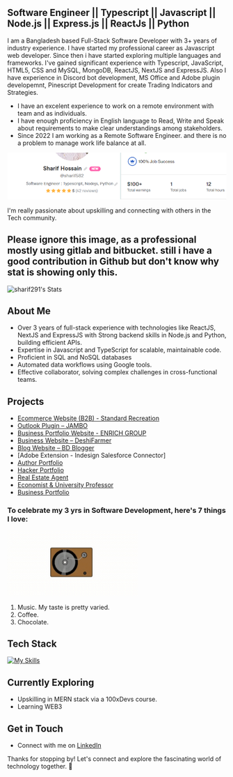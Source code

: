 
## Software Engineer || Typescript || Javascript || Node.js || Express.js || ReactJs || Python

I am a Bangladesh based Full-Stack Software Developer with 3+ years of industry experience. I have started my professional career as Javascript web developer. Since then i have started exploring multiple languages and frameworks. 
I've gained significant experience with Typescript, JavaScript, HTML5, CSS and MySQL, MongoDB, ReactJS, NextJS and ExpressJS. Also I have experience in Discord bot development, MS Office and Adobe plugin developemnt, Pinescript Development for create Trading Indicators and Strategies. 

- I have an excelent experience to work on a remote environment with team and as individuals. 
- I have enough proficiency in English language to Read, Write and Speak about requirements to make clear understandings among stakeholders.
- Since 2022 I am working as a Remote Software Engineer. and there is no a problem to manage work life balance at all.


![banner](https://github.com/sharif291/sharif291/blob/main/fiv_up_profile_stat.png)

I'm really passionate about upskilling and connecting with others in the Tech community. 
## Please ignore this image, as a professional mostly using gitlab and bitbucket. still i have a good contribution in Github but don't know why stat is showing only this.

![sharif291's Stats](https://github-readme-stats.vercel.app/api?username=sharif291&theme=vue-dark&show_icons=true&hide_border=true&count_private=true)

## About Me

- Over 3 years of full-stack experience with technologies like ReactJS, NextJS and ExpressJS with Strong backend skills in Node.js and Python, building efficient APIs.
- Expertise in Javascript and TypeScript for scalable, maintainable code.
- Proficient in SQL and NoSQL databases
- Automated data workflows using Google tools.
- Effective collaborator, solving complex challenges in cross-functional teams.


## Projects

- [Ecommerce Website (B2B) - Standard Recreation](https://standardrecreation.com/)
- [Outlook Plugin – JAMBO](https://www.jambo.cloud/outlook-add-in)
- [Business Portfolio Website - ENRICH GROUP](https://enrichgrp.com/)
- [Business Website – DeshiFarmer](https://www.deshifarmer.co/)
- [Blog Website – BD Blogger](https://bdblogger.vercel.app/)
- [Adobe Extension - Indesign Salesforce Connector]
- [Author Portfolio](https://fjsteel.vercel.app/)
- [Hacker Portfolio](https://kylerace-portfolio.vercel.app)
- [Real Estate Agent](https://bofiks.no)
- [Economist & University Professor](https://motanweer.com)
- [Business Portfolio](https://wanderlust-sharif291.vercel.app)

### To celebrate my 3 yrs in Software Development, here's 7 things I love:
![](https://github.com/sharif291/sharif291/blob/main/SharifPlayer.gif)
1. Music. My taste is pretty varied.
2. Coffee. 
3. Chocolate.

## Tech Stack
[![My Skills](https://skillicons.dev/icons?i=react,next,express,ts,js,python,html,css,mysql,mongo,discordjs,discordpy,pinescript)](https://skillicons.dev)

## Currently Exploring
- Upskilling in MERN stack via a 100xDevs course.
- Learning WEB3 
  

## Get in Touch

- Connect with me on [LinkedIn](https://www.linkedin.com/in/sharif-hossain-b3a5a815a/)

Thanks for stopping by! Let's connect and explore the fascinating world of technology together. 🚀


